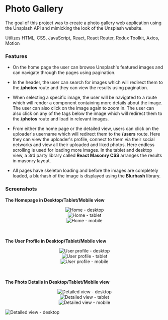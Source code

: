 # Photo Gallery

The goal of this project was to create a photo gallery web application using the Unsplash API and mimicking the look of the Unsplash website.

Utilizes HTML, CSS, JavaScript, React, React Router, Redux Toolkit, Axios, Motion

### Features

-   On the home page the user can browse Unsplash's featured images and can navigate through the pages using pagination.

-   In the header, the user can search for images which will redirect them to the **/photos** route and they can view the results using pagination.

-   When selecting a specific image, the user will be navigated to a route which will render a component containing more details about the image. The user can also click on the image again to zoom in. The user can also click on any of the tags below the image which will redirect them to the **/photos** route and load in relevant images.

-   From either the home page or the detailed view, users can click on the uploader's username which will redirect them to the **/users** route. Here they can view the uploader's profile, connect to them via their social networks and view all their uploaded and liked photos. Here endless scrolling is used for loading more images. In the tablet and desktop view, a 3rd party library called **React Masonry CSS** arranges the results in masonry layout.

-   All pages have skeleton loading and before the images are completely loaded, a blurhash of the image is displayed using the **Blurhash** library.

### Screenshots

**The Homepage in Desktop/Tablet/Mobile view**

<div align="center">
  <img src="https://github.com/user-attachments/assets/2209e8a3-e3ed-489e-b798-b07ee60b0d37" alt="Home - desktop" />
  <br />
  <img src="https://github.com/user-attachments/assets/aea1284c-624c-44cb-ab70-263b61edf7c3" alt="Home - tablet" />
  <br />
  <img src="https://github.com/user-attachments/assets/6eb14d76-b570-462a-ad45-22400011c71b" alt="Home - mobile" />
</div>

<br />
<br />

**The User Profile in Desktop/Tablet/Mobile view**

<div align="center">
  <img src="https://github.com/user-attachments/assets/69109e93-0ac2-4e24-8c72-c943a2866c0f" alt="User profile - desktop" />
  <br />
  <img src="https://github.com/user-attachments/assets/75a9b722-4faf-4048-b285-a7aa5d6fdf6b" alt="User profile - tablet" />
  <br />
  <img src="https://github.com/user-attachments/assets/6ad238e3-1716-4e6b-a2e8-e4950bef5bd8" alt="User profile - mobile" />
</div>

<br />
<br />

**The Photo Details in Desktop/Tablet/Mobile view**

<div align="center">
  <img src="https://github.com/user-attachments/assets/c9f544de-dbb0-4d62-93e9-79d2263b3c8e" alt="Detailed view - desktop" />
  <br />
  <img src="https://github.com/user-attachments/assets/0c57cea5-8611-4573-80ea-d1c33496e7fa" alt="Detailed view - tablet" />
  <br />
  <img src="https://github.com/user-attachments/assets/31a59e5f-72bb-462d-b5b2-0fe023c2914f" alt="Detailed view - mobile" />
</div>


![Detailed view - desktop](https://github.com/user-attachments/assets/24b22d4b-3b5b-4d52-8e67-da09e400bcdb)
